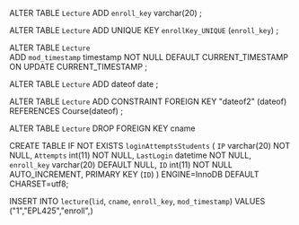 
ALTER TABLE `Lecture` 
 ADD `enroll_key` varchar(20) ;
 
 ALTER TABLE `Lecture` 
  ADD UNIQUE KEY `enrollKey_UNIQUE` (`enroll_key`) ;
 
ALTER TABLE `Lecture`  
 ADD `mod_timestamp` timestamp NOT NULL DEFAULT CURRENT_TIMESTAMP ON UPDATE CURRENT_TIMESTAMP ;
 
ALTER TABLE `Lecture` 
  ADD dateof date ;

ALTER TABLE `Lecture` 
  ADD CONSTRAINT FOREIGN KEY "dateof2" (dateof) REFERENCES Course(dateof) ;

ALTER TABLE `Lecture` 
  DROP FOREIGN KEY cname

CREATE TABLE IF NOT EXISTS `loginAttemptsStudents` (
  `IP` varchar(20) NOT NULL,
  `Attempts` int(11) NOT NULL,
  `LastLogin` datetime NOT NULL,
  `enroll_key` varchar(20) DEFAULT NULL,
  `ID` int(11) NOT NULL AUTO_INCREMENT,
  PRIMARY KEY (`ID`)
) ENGINE=InnoDB DEFAULT CHARSET=utf8;

INSERT INTO `lecture`(`lid`, `cname`, `enroll_key`, `mod_timestamp`) VALUES ("1","EPL425","enroll",)